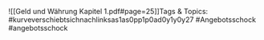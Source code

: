 
![[Geld und Währung Kapitel 1.pdf#page=25]]Tags & Topics:
   #kurveverschiebtsichnachlinksas1as0pp1p0ad0y1y0y27
   #Angebotsschock
   #angebotsschock